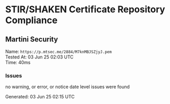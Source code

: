 # STIR/SHAKEN Certificate Repository Compliance

## Martini Security

Name: `https://p.mtsec.me/2884/M7knMBJSZjyJ.pem`\
Tested At: 03 Jun 25 02:03 UTC\
Time: 40ms

### Issues

no warning, or error, or notice date level issues were found

Generated: 03 Jun 25 02:15 UTC